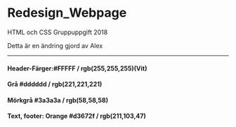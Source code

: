 # Redesign_Webpage

HTML och CSS Gruppuppgift 2018

Detta är en ändring gjord av Alex
<hr>
<h4>Header-Färger:#FFFFF / rgb(255,255,255)(Vit) </h4>
<h4>Grå #dddddd / rgb(221,221,221) </h4>
<h4>Mörkgrå #3a3a3a / rgb(58,58,58) </h4>
<h4>Text, footer: Orange #d3672f / rgb(211,103,47)</h4>

